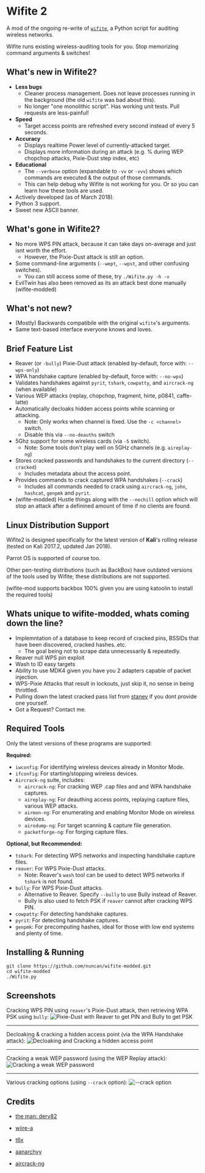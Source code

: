 Wifite 2
========

A mod of the ongoing re-write of [`wifite`](https://github.com/derv82/wifite2), a Python script for auditing wireless networks.

Wifite runs existing wireless-auditing tools for you. Stop memorizing command arguments & switches!

What's new in Wifite2?
----------------------

* **Less bugs**
   * Cleaner process management. Does not leave processes running in the background (the old `wifite` was bad about this).
   * No longer "one monolithic script". Has working unit tests. Pull requests are less-painful!
* **Speed**
   * Target access points are refreshed every second instead of every 5 seconds.
* **Accuracy**
   * Displays realtime Power level of currently-attacked target.
   * Displays more information during an attack (e.g. % during WEP chopchop attacks, Pixie-Dust step index, etc)
* **Educational**
   * The `--verbose` option (expandable to `-vv` or `-vvv`) shows which commands are executed & the output of those commands.
   * This can help debug why Wifite is not working for you. Or so you can learn how these tools are used.
* Actively developed (as of March 2018).
* Python 3 support.
* Sweet new ASCII banner.

What's gone in Wifite2?
-----------------------

* No more WPS PIN attack, because it can take days on-average and just isnt worth the effort.
   * However, the Pixie-Dust attack is still an option.
* Some command-line arguments (`--wept`, `--wpst`, and other confusing switches).
   * You can still access some of these, try `./Wifite.py -h -v`
* EvilTwin has also been removed as its an attack best done manually (wifite-modded)

What's not new?
---------------

* (Mostly) Backwards compatibile with the original `wifite`'s arguments.
* Same text-based interface everyone knows and loves.

Brief Feature List
------------------

* Reaver (or `-bully`) Pixie-Dust attack (enabled by-default, force with: `--wps-only`)
* WPA handshake capture (enabled by-default, force with: `--no-wps`)
* Validates handshakes against `pyrit`, `tshark`, `cowpatty`, and `aircrack-ng` (when available)
* Various WEP attacks (replay, chopchop, fragment, hirte, p0841, caffe-latte)
* Automatically decloaks hidden access points while scanning or attacking.
   * Note: Only works when channel is fixed. Use the `-c <channel>` switch.
   * Disable this via `--no-deauths` switch
* 5Ghz support for some wireless cards (via `-5` switch).
   * Note: Some tools don't play well on 5GHz channels (e.g. `aireplay-ng`)
* Stores cracked passwords and handshakes to the current directory (`--cracked`)
   * Includes metadata about the access point.
* Provides commands to crack captured WPA handshakes (`--crack`)
   * Includes all commands needed to crack using `aircrack-ng`, `john`, `hashcat`, `genpmk` and `pyrit`.
* (wifite-modded) Hustle things along with the `--nochill` option which will stop an attack after a definined amount of time if no clients are found.

Linux Distribution Support
--------------------------

Wifite2 is designed specifically for the latest version of **Kali**'s rolling release (tested on Kali 2017.2, updated Jan 2018).

Parrot OS is supported of course too.

Other pen-testing distributions (such as BackBox) have outdated versions of the tools used by Wifite; these distributions are not supported.

(wifite-mod supports backbox 100% given you are using katoolin to install the required tools)

Whats unique to wifite-modded, whats coming down the line?
--------------

* Implemntation of a database to keep record of cracked pins, BSSIDs that have been discovered, cracked hashes..etc.
  * The goal being not to scrape data unnecessarily & repeatedly.
* Reaver null WPS pin exploit
* Wash to ID easy targets
* Ability to use MDK4 given you have you 2 adapters capable of packet injection.
* WPS-Pixie Attacks that result in lockouts, just skip it, no sense in being throttled.
* Pulling down the latest cracked pass list from [stanev](https://wpa-sec.stanev.org/) if you dont provide one yourself.
* Got a Request? Contact me.

Required Tools
--------------

Only the latest versions of these programs are supported:

**Required:**

* `iwconfig`: For identifying wireless devices already in Monitor Mode.
* `ifconfig`: For starting/stopping wireless devices.
* `Aircrack-ng` suite, includes:
   * `aircrack-ng`: For cracking WEP .cap files and and WPA handshake captures.
   * `aireplay-ng`: For deauthing access points, replaying capture files, various WEP attacks.
   * `airmon-ng`: For enumerating and enabling Monitor Mode on wireless devices.
   * `airodump-ng`: For target scanning & capture file generation.
   * `packetforge-ng`: For forging capture files.

**Optional, but Recommended:**

* `tshark`: For detecting WPS networks and inspecting handshake capture files.
* `reaver`: For WPS Pixie-Dust attacks.
   * Note: Reaver's `wash` tool can be used to detect WPS networks if `tshark` is not found.
* `bully`: For WPS Pixie-Dust attacks.
   * Alternative to Reaver. Specify `--bully` to use Bully instead of Reaver.
   * Bully is also used to fetch PSK if `reaver` cannot after cracking WPS PIN.
* `cowpatty`: For detecting handshake captures.
* `pyrit`: For detecting handshake captures.
* `genpmk`: For precomputing hashes, ideal for those with low end systems and plenty of time.

Installing & Running
--------------------
```
git clone https://github.com/nuncan/wifite-modded.git
cd wifite-modded
./Wifite.py
```

Screenshots
-----------

Cracking WPS PIN using `reaver`'s Pixie-Dust attack, then retrieving WPA PSK using `bully`:
![Pixie-Dust with Reaver to get PIN and Bully to get PSK](https://i.imgur.com/I2W0wND.gif)

-------------

Decloaking & cracking a hidden access point (via the WPA Handshake attack):
![Decloaking and Cracking a hidden access point](http://i.imgur.com/MTMwSzM.gif)

-------------

Cracking a weak WEP password (using the WEP Replay attack):
![Cracking a weak WEP password](http://i.imgur.com/VIeltx9.gif)

-------------

Various cracking options (using `--crack` option):
![--crack option](http://i.imgur.com/rydOakW.png)


Credits
-----------
* [the man: derv82](https://github.com/derv82/wifite2)

* [wiire-a](https://github.com/wiire-a)

* [t6x](https://github.com/t6x)

* [aanarchyy](https://github.com/aanarchyy/bully)

* [aircrack-ng](https://github.com/aircrack-ng/aircrack-ng)
